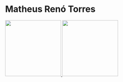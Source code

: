 # Matheus Renó Torres

<div>
<a href="https://github.com/seu-usuário-aqui">
<img loading="lazy" height="180em" src="https://github-readme-stats.vercel.app/api/top-langs/?username=RennowT&layout=compact&langs_count=7&theme=dracula"/>
<img loading="lazy" height="180em" src="https://github-readme-stats.vercel.app/api?username=RennowT&show_icons=true&theme=dracula&include_all_commits=true&count_private=true"/>
</div>
